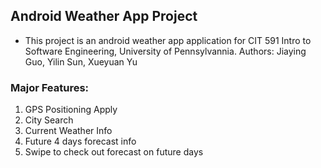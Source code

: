 ## Android Weather App Project
* This project is an android weather app application for CIT 591 Intro to Software Engineering, University of Pennsylvannia.
Authors: Jiaying Guo, Yilin Sun, Xueyuan Yu

### Major Features:
1. GPS Positioning 
Apply 
2. City Search
3. Current Weather Info
4. Future 4 days forecast info
5. Swipe to check out forecast on future days

